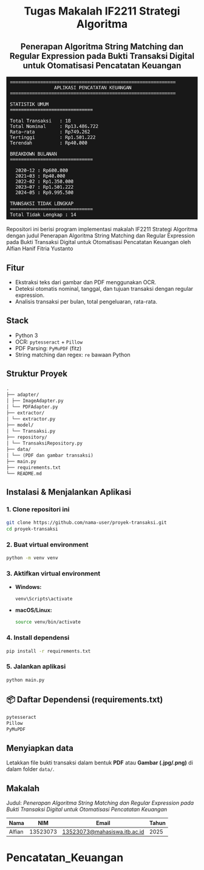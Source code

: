 <h1 align="center">Tugas Makalah IF2211 Strategi Algoritma

</h1>
<h2  align="center">Penerapan Algoritma String Matching dan Regular Expression pada Bukti Transaksi Digital untuk Otomatisasi Pencatatan Keuangan</h2>

<p align="center">
  <img src="doc/app.png" alt="Demo"  />
</p>

Repositori ini berisi program implementasi makalah IF2211 Strategi Algoritma dengan judul Penerapan Algoritma String Matching dan Regular Expression pada Bukti Transaksi Digital untuk Otomatisasi Pencatatan Keuangan oleh Alfian Hanif Fitria Yustanto

## Fitur

- Ekstraksi teks dari gambar dan PDF menggunakan OCR.
- Deteksi otomatis nominal, tanggal, dan tujuan transaksi dengan regular expression.
- Analisis transaksi per bulan, total pengeluaran, rata-rata.

## Stack

- Python 3
- OCR: `pytesseract` + `Pillow`
- PDF Parsing: `PyMuPDF` (fitz)
- String matching dan regex: `re` bawaan Python

## Struktur Proyek

```
.
├── adapter/
│ ├── ImageAdapter.py
│ └── PDFAdapter.py
├── extractor/
│ └── extractor.py
├── model/
│ └── Transaksi.py
├── repository/
│ └── TransaksiRepository.py
├── data/
│ └── (PDF dan gambar transaksi)
├── main.py
├── requirements.txt
└── README.md

```

## Instalasi & Menjalankan Aplikasi

### 1. Clone repositori ini

```bash
git clone https://github.com/nama-user/proyek-transaksi.git
cd proyek-transaksi
```

### 2. Buat virtual environment

```bash
python -m venv venv
```

### 3. Aktifkan virtual environment

- **Windows:**

  ```bash
  venv\Scripts\activate
  ```

- **macOS/Linux:**

  ```bash
  source venv/bin/activate
  ```

### 4. Install dependensi

```bash
pip install -r requirements.txt
```

### 5. Jalankan aplikasi

```bash
python main.py
```

## 📦 Daftar Dependensi (requirements.txt)

```
pytesseract
Pillow
PyMuPDF
```

## Menyiapkan data

Letakkan file bukti transaksi dalam bentuk **PDF** atau **Gambar (.jpg/.png)** di dalam folder `data/`.

## Makalah

Judul: _Penerapan Algoritma String Matching dan Regular Expression pada Bukti Transaksi Digital untuk Otomatisasi Pencatatan Keuangan_

| Nama   | NIM      | Email                                                               | Tahun |
| ------ | -------- | ------------------------------------------------------------------- | ----- |
| Alfian | 13523073 | [13523073@mahasiswa.itb.ac.id](mailto:13523073@mahasiswa.itb.ac.id) | 2025  |

# Pencatatan_Keuangan
